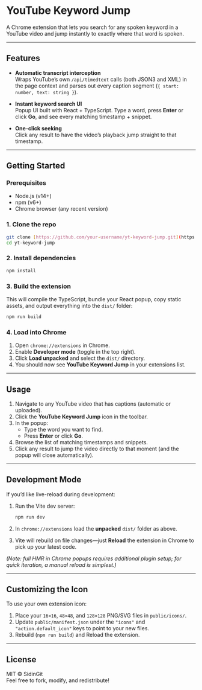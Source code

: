 # YouTube Keyword Jump

A Chrome extension that lets you search for any spoken keyword in a YouTube video and jump instantly to exactly where that word is spoken.

---

## Features

- **Automatic transcript interception**  
  Wraps YouTube’s own `/api/timedtext` calls (both JSON3 and XML) in the page context and parses out every caption segment (`{ start: number, text: string }`).

- **Instant keyword search UI**  
  Popup UI built with React + TypeScript. Type a word, press **Enter** or click **Go**, and see every matching timestamp + snippet.

- **One-click seeking**  
  Click any result to have the video’s playback jump straight to that timestamp.

---

## Getting Started

### Prerequisites

- Node.js (v14+)
- npm (v6+)
- Chrome browser (any recent version)

### 1. Clone the repo

```bash
git clone [https://github.com/your-username/yt-keyword-jump.git](https://github.com/SidinGit/yt-keyword-navigator.git)
cd yt-keyword-jump
```

### 2. Install dependencies

```bash
npm install
```

### 3. Build the extension

This will compile the TypeScript, bundle your React popup, copy static assets, and output everything into the `dist/` folder:

```bash
npm run build
```

### 4. Load into Chrome

1. Open `chrome://extensions` in Chrome.  
2. Enable **Developer mode** (toggle in the top right).  
3. Click **Load unpacked** and select the `dist/` directory.  
4. You should now see **YouTube Keyword Jump** in your extensions list.

---

## Usage

1. Navigate to any YouTube video that has captions (automatic or uploaded).  
2. Click the **YouTube Keyword Jump** icon in the toolbar.  
3. In the popup:
   - Type the word you want to find.
   - Press **Enter** or click **Go**.
4. Browse the list of matching timestamps and snippets.  
5. Click any result to jump the video directly to that moment (and the popup will close automatically).

---

## Development Mode

If you’d like live-reload during development:

1. Run the Vite dev server:

   ```bash
   npm run dev
   ```

2. In `chrome://extensions` load the **unpacked** `dist/` folder as above.  
3. Vite will rebuild on file changes—just **Reload** the extension in Chrome to pick up your latest code.

*(Note: full HMR in Chrome popups requires additional plugin setup; for quick iteration, a manual reload is simplest.)*

---

## Customizing the Icon

To use your own extension icon:

1. Place your `16×16`, `48×48`, and `128×128` PNG/SVG files in `public/icons/`.  
2. Update `public/manifest.json` under the `"icons"` and `"action.default_icon"` keys to point to your new files.  
3. Rebuild (`npm run build`) and Reload the extension.

---

## License

MIT © SidinGit  
Feel free to fork, modify, and redistribute!
